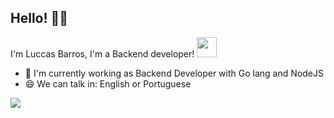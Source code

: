 ## Hello! 👋🏻 

I'm Luccas Barros, I'm a Backend developer! <img src="https://media2.giphy.com/media/du3J3cXyzhj75IOgvA/giphy.gif?cid=ecf05e47fia9jjj1h56zwqufb5xs3pv7zr2hmd73xn3yovi3&rid=giphy.gif" width="32px">

- :memo: I'm currently working as Backend Developer with Go lang and NodeJS
- 😄 We can talk in: English or Portuguese


<p>
  <a
    href="https://www.linkedin.com/in/luccasbarros/" 
    alt="LinkedIn"
    target="blank"
  >
    <img src="https://img.shields.io/badge/-LinkedIn-FA8072?style=flat&logo=Linkedin&logoColor=white" />
  </a>
  <a
    href="" 
    alt="Medium"
    target="blank"
  
  </a>
  <a
    href="" 
    alt="GMAIL"
    target="blank"
  >
  
  </a>
  

  
<!--
**rafaelmartins92/rafaelmartins92** is a ✨ _special_ ✨ repository because its `README.md` (this file) appears on your GitHub profile.

Here are some ideas to get you started:

- 🔭 I’m currently working on my personal blog with Gatsby, React, GraphQL and Netlify 
- 🌱 I’m currently learning ...
- 👯 I’m looking to collaborate on ...
- 🤔 I’m looking for help with ...
- 💬 Ask me about ...
- 📫 How to reach me: ...
- 😄 Pronouns: ...
- ⚡ Fun fact: ...

### Useful links: 
[👉🏻 Linkedin](https://www.linkedin.com/in/luccasbarros/) [👉🏻 Instagram](https://www.instagram.com/luhcidez)

-->
